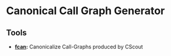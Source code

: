 # Canonical Call Graph Generator

Tools
-----

* **[fcan](https://github.com/fasten-project/canonical-call-graph-generator/tree/master/CScout):**
Canonicalize Call-Graphs produced by CScout
